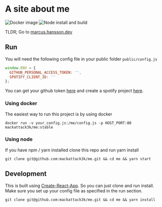 # A site about me
![Docker image](https://github.com/mackattack3k/me/workflows/Dockerhub/badge.svg)
![Node install and build](https://github.com/mackattack3k/me/workflows/Node%20install,%20build,%20test/badge.svg)

TLDR; Go to [marcus.hansson.dev](https://marcus.hansson.dev)

## Run
You will need the following config file in your public folder `public/config.js`
```javascript
window.ENV = {
  GITHUB_PERSONAL_ACCESS_TOKEN: '',
  SPOTIFY_CLIENT_ID: ''
};
```
You can get your github token [here](https://help.github.com/en/articles/creating-a-personal-access-token-for-the-command-line)
 and create a spotify project [here](https://developer.spotify.com/dashboard/).

### Using docker

The easiest way to run this project is by using docker
```shell script
docker run -v your_config.js:/me/config.js -p HOST_PORT:80 mackattack3k/me:stable
```

### Using node

If you have npm / yarn installed clone this repo and run yarn install
```
git clone git@github.com:mackattack3k/me.git && cd me && yarn start
```

## Development

This is built using [Create-React-App](https://github.com/facebook/create-react-app). So you can just clone and run install. Make sure you
 set up
 your config file as specified in the run section.

```
git clone git@github.com:mackattack3k/me.git && cd me && yarn install
```
